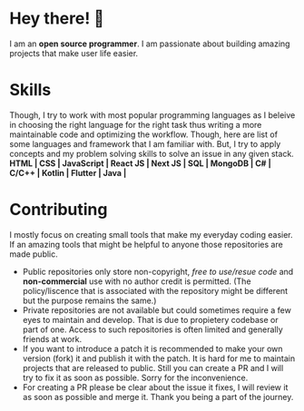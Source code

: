 # Hey there! 👋
I am an <b>open source programmer</b>. I am passionate about building amazing projects that make user life easier.

# Skills
Though, I try to work with most popular programming languages as I beleive in choosing the right language for the right task thus writing a more maintainable code and optimizing the workflow. Though, here are list of some languages and framework that I am familiar with. But, I try to apply concepts and my problem solving skills to solve an issue in any given stack.</br>
<b>HTML | CSS | JavaScript | React JS | Next JS | SQL | MongoDB | C# | C/C++ | Kotlin | Flutter | Java |</b>

# Contributing
I mostly focus on creating small tools that make my everyday coding easier. If an amazing tools that might be helpful to anyone those repositories are made public. 
- Public repositories only store non-copyright, <i>free to use/resue code</i> and <b>non-commercial</b> use with no author credit is permitted. (The policy/liscence that is associated with the repository might be different but the purpose remains the same.)
- Private repositories are not available but could sometimes require a few eyes to maintain and develop. That is due to propietery codebase or part of one. Access to such repositories is often limited and generally friends at work.
- If you want to introduce a patch it is recommended to make your own version (fork) it and publish it with the patch. It is hard for me to maintain projects that are released to public. Still you can create a PR and I will try to fix it as soon as possible. Sorry for the inconvenience.
- For creating a PR please be clear about the issue it fixes, I will review it as soon as possible and merge it.
Thank you being a part of the journey.</br>
